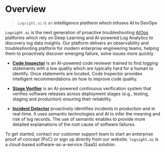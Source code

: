 # Overview

> `Logsight.ai` is an **intelligence platform which infuses AI to DevOps**

`Logsight.ai` is the next generation of proactive troubleshooting [AIOps](https://en.wikipedia.org/wiki/Artificial_Intelligence_for_IT_Operations) platforms which rely on Deep Learning and AI-powered Log Analytics to discovery log data insights. Our platform delivers an 
observability and troubleshooting platform for modern enterprise engineering teams, helping them to proactively discover emerging failure, solve issues more quickly. 

+ **[Code Inspector](/analyze_code/code_inspector)** is an AI-powered code reviewer trained to find logging statements with a low quality which are typically hard for a human to identify. Once 
  statements are located, Code 
Inspector provides intelligent recommendations on how to improve code quality.

+ **[Stage Verifier](/monitor_deployments/stage_verifier)** is an AI-powered continuous verification system that verifies software releases across deployment stages (e.g., testing, staging and 
  production) ensuring their reliability.

+ **[Incident Detector](/detect_incidents/incident_detector)** proactively identifies incidents in production and in real-time. It uses semantic technologies and AI to infer the meaning and risk of 
  log records. The use of semantic 
enables to provide more detailed explainations of the root cause of software failures. 

To get started, contact our customer support team to start an enterprise proof of concept (PoC) or sign up directly from our website.
`logsight.ai` is a cloud-based software-as-a-service (SaaS) solution.
